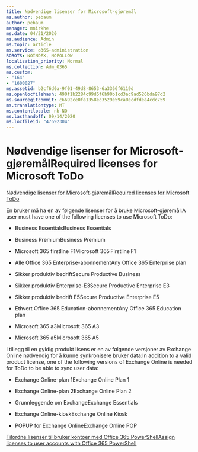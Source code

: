 ```yaml
---
title: Nødvendige lisenser for Microsoft-gjøremål
ms.author: pebaum
author: pebaum
manager: mnirkhe
ms.date: 04/21/2020
ms.audience: Admin
ms.topic: article
ms.service: o365-administration
ROBOTS: NOINDEX, NOFOLLOW
localization_priority: Normal
ms.collection: Adm_O365
ms.custom:
- "164"
- "1600027"
ms.assetid: b2cf6d0a-9f01-49d8-8653-6a3366f6119d
ms.openlocfilehash: 490f1b2284c99d5f6b90b1cd3ac9ad526bda97d2
ms.sourcegitcommit: c6692ce0fa1358ec3529e59ca0ecdfdea4cdc759
ms.translationtype: MT
ms.contentlocale: nb-NO
ms.lasthandoff: 09/14/2020
ms.locfileid: "47692304"
---
```

# <a name="required-licenses-for-microsoft-todo"></a><span data-ttu-id="4d882-102">Nødvendige lisenser for Microsoft-gjøremål</span><span class="sxs-lookup"><span data-stu-id="4d882-102">Required licenses for Microsoft ToDo</span></span>

[<span data-ttu-id="4d882-103">Nødvendige lisenser for Microsoft-gjøremål</span><span class="sxs-lookup"><span data-stu-id="4d882-103">Required licenses for Microsoft ToDo</span></span>](https://support.office.com/article/381e9d1b-c500-49b5-973e-890fd86528d7.aspx)
  
<span data-ttu-id="4d882-104">En bruker må ha en av følgende lisenser for å bruke Microsoft-gjøremål:</span><span class="sxs-lookup"><span data-stu-id="4d882-104">A user must have one of the following licenses to use Microsoft ToDo:</span></span>
  
- <span data-ttu-id="4d882-105">Business Essentials</span><span class="sxs-lookup"><span data-stu-id="4d882-105">Business Essentials</span></span>

- <span data-ttu-id="4d882-106">Business Premium</span><span class="sxs-lookup"><span data-stu-id="4d882-106">Business Premium</span></span>

- <span data-ttu-id="4d882-107">Microsoft 365 firstline F1</span><span class="sxs-lookup"><span data-stu-id="4d882-107">Microsoft 365 Firstline F1</span></span>

- <span data-ttu-id="4d882-108">Alle Office 365 Enterprise-abonnement</span><span class="sxs-lookup"><span data-stu-id="4d882-108">Any Office 365 Enterprise plan</span></span>

- <span data-ttu-id="4d882-109">Sikker produktiv bedrift</span><span class="sxs-lookup"><span data-stu-id="4d882-109">Secure Productive Business</span></span>

- <span data-ttu-id="4d882-110">Sikker produktiv Enterprise-E3</span><span class="sxs-lookup"><span data-stu-id="4d882-110">Secure Productive Enterprise E3</span></span>

- <span data-ttu-id="4d882-111">Sikker produktiv bedrift E5</span><span class="sxs-lookup"><span data-stu-id="4d882-111">Secure Productive Enterprise E5</span></span>

- <span data-ttu-id="4d882-112">Ethvert Office 365 Education-abonnement</span><span class="sxs-lookup"><span data-stu-id="4d882-112">Any Office 365 Education plan</span></span>

- <span data-ttu-id="4d882-113">Microsoft 365 a3</span><span class="sxs-lookup"><span data-stu-id="4d882-113">Microsoft 365 A3</span></span>

- <span data-ttu-id="4d882-114">Microsoft 365 a5</span><span class="sxs-lookup"><span data-stu-id="4d882-114">Microsoft 365 A5</span></span>

<span data-ttu-id="4d882-115">I tillegg til en gyldig produkt lisens er en av følgende versjoner av Exchange Online nødvendig for å kunne synkronisere bruker data:</span><span class="sxs-lookup"><span data-stu-id="4d882-115">In addition to a valid product license, one of the following versions of Exchange Online is needed for ToDo to be able to sync user data:</span></span>
  
- <span data-ttu-id="4d882-116">Exchange Online-plan 1</span><span class="sxs-lookup"><span data-stu-id="4d882-116">Exchange Online Plan 1</span></span>

- <span data-ttu-id="4d882-117">Exchange Online-plan 2</span><span class="sxs-lookup"><span data-stu-id="4d882-117">Exchange Online Plan 2</span></span>

- <span data-ttu-id="4d882-118">Grunnleggende om Exchange</span><span class="sxs-lookup"><span data-stu-id="4d882-118">Exchange Essentials</span></span>

- <span data-ttu-id="4d882-119">Exchange Online-kiosk</span><span class="sxs-lookup"><span data-stu-id="4d882-119">Exchange Online Kiosk</span></span>

- <span data-ttu-id="4d882-120">POPUP for Exchange Online</span><span class="sxs-lookup"><span data-stu-id="4d882-120">Exchange Online POP</span></span>

[<span data-ttu-id="4d882-121">Tilordne lisenser til bruker kontoer med Office 365 PowerShell</span><span class="sxs-lookup"><span data-stu-id="4d882-121">Assign licenses to user accounts with Office 365 PowerShell</span></span>](https://docs.microsoft.com/office365/enterprise/powershell/assign-licenses-to-user-accounts-with-office-365-powershell )
  
